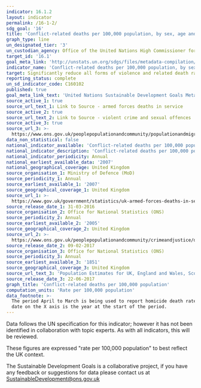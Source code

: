 ```yaml
---
indicator: 16.1.2
layout: indicator
permalink: /16-1-2/
sdg_goal: '16'
title: 'Conflict-related deaths per 100,000 population, by sex, age and cause'
graph_type: line
un_designated_tier: '3'
un_custodian_agency: Office of the United Nations High Commissioner for Human Rights (OHCHR)
target_id: '16.1'
goal_meta_link: 'http://unstats.un.org/sdgs/files/metadata-compilation/Metadata-Goal-16.pdf'
indicator_name: 'Conflict-related deaths per 100,000 population, by sex, age and cause'
target: Significantly reduce all forms of violence and related death rates everywhere
reporting_status: complete
un_sd_indicator_code: C160102
published: true
goal_meta_link_text: 'United Nations Sustainable Development Goals Metadata (PDF 1,362 KB)'
source_active_1: true
source_url_text_1: Link to Source - armed forces deaths in service
source_active_2: true
source_url_text_2: Link to Source - violent crime and sexual offences
source_active_3: true
source_url_3: >-
  https://www.ons.gov.uk/peoplepopulationandcommunity/populationandmigration/populationestimates/datasets/populationestimatesforukenglandandwalesscotlandandnorthernireland
data_non_statistical: false
national_indicator_available: 'Conflict-related deaths per 100,000 population, by sex, age and cause'
national_indicator_description: 'Conflict-related deaths per 100,000 population, by sex, age and cause'
national_indicator_periodicity: Annual
national_earliest_available_data: '2007'
national_geographical_coverage: United Kingdom
source_organisation_1: Ministry of Defence (MoD)
source_periodicity_1: Annual
source_earliest_available_1: '2007'
source_geographical_coverage_1: United Kingdom
source_url_1: >-
  https://www.gov.uk/government/statistics/uk-armed-forces-deaths-in-service-2015
source_release_date_1: 31-03-2016
source_organisation_2: Office for National Statistics (ONS)
source_periodicity_2: Annual
source_earliest_available_2: '2005'
source_geographical_coverage_2: United Kingdom
source_url_2: >-
  https://www.ons.gov.uk/peoplepopulationandcommunity/crimeandjustice/datasets/appendixtablesfocusonviolentcrimeandsexualoffences
source_release_date_2: 09-02-2017
source_organisation_3: Office for National Statistics (ONS)
source_periodicity_3: Annual
source_earliest_available_3: '1851'
source_geographical_coverage_3: United Kingdom
source_url_text_3: 'Population Estimates for UK, England and Wales, Scotland and Northern Ireland'
source_release_date_3: 22-06-2017
graph_title: 'Conflict-related deaths per 100,000 population'
computation_units: 'Rate per 100,000 population'
data_footnote: >-
  The period April to March is being used to report homicide death rates. The
  date on the X axis is the year at the start of the period.
---
```

Data follows the UN specification for this indicator; however it has not been identified in collaboration with topic experts. As with all indicators, this will be reviewed.

These figures are expressed "rate per 100,000 population" to best reflect the UK context.

The Sustainable Development Goals is a collaborative project, if you have any feedback or suggestions for data please contact us at <SustainableDevelopment@ons.gov.uk>
